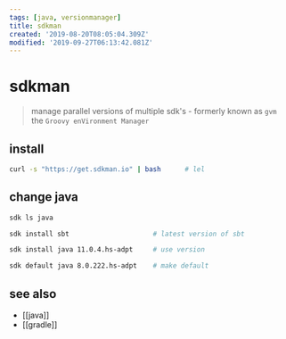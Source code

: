 ```yaml
---
tags: [java, versionmanager]
title: sdkman
created: '2019-08-20T08:05:04.309Z'
modified: '2019-09-27T06:13:42.081Z'
---
```


# sdkman

> manage parallel versions of multiple sdk's - formerly known as `gvm` the `Groovy enVironment Manager`

## install
```sh
curl -s "https://get.sdkman.io" | bash      # lel
```

## change java
```sh
sdk ls java

sdk install sbt                     # latest version of sbt

sdk install java 11.0.4.hs-adpt     # use version

sdk default java 8.0.222.hs-adpt    # make default
```

## see also
- [[java]]
- [[gradle]]
